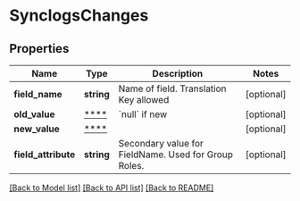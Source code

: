 # SynclogsChanges

## Properties
Name | Type | Description | Notes
------------ | ------------- | ------------- | -------------
**field_name** | **string** | Name of field. Translation Key allowed | [optional] 
**old_value** | [****](.md) | &#x60;null&#x60; if new | [optional] 
**new_value** | [****](.md) |  | [optional] 
**field_attribute** | **string** | Secondary value for FieldName. Used for Group Roles. | [optional] 

[[Back to Model list]](../../README.md#documentation-for-models) [[Back to API list]](../../README.md#documentation-for-api-endpoints) [[Back to README]](../../README.md)

